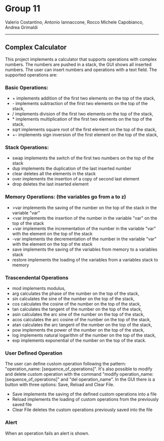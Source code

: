 # Group 11 
Valerio Costantino, Antonio Iannaccone, Rocco Michele Capobianco, Andrea Grimaldi
***
## Complex Calculator
This project implements a calculator that supports operations with complex numbers. The numbers are pushed in a stack, the GUI shows
all inserted numbers. The user can insert numbers and operations with a text field. 
The supported operations are: 
### Basic Operations:
- \+ implements addition of the first two elements on the top of the stack, 
- \- implements subtraction of the first two elements on the top of the stack,
- \/ implements division of the first two elements on the top of the stack,
- \* implements multiplication of the first two elements on the top of the stack,
- sqrt implements square root of the first element on the top of the stack,
- \+- implements sign inversion of the first element on the top of the stack,
### Stack Operations:
- swap implements the switch of the first two numbers on the top of the stack
- dup implements the duplication of the last inserted number
- clear deletes all the elements in the stack
- over implements the insertion of a copy of second last element
- drop deletes the last inserted element
### Memory Operations: (the variables go from a to z)
- \>var implements the saving of the number on the top of the stack in the variable "var"
- \<var implements the insertion of the number in the variable "var" on the top of the stack
- \+var implements the incrementation of the number in the variable "var" with the element on the top of the stack
- \-var implements the decrementation of the number in the variable "var" with the element on the top of the stack
- save implements the saving of the variables from memory to a variables stack
- restore implements the loading of the variables from a variables stack to memory
### Trascendental Operations
- mod implements modulus,
- arg calculates the phase of the number on the top of the stack,
- sin calculates the sine of the number on the top of the stack,
- cos calculates the cosine of the number on the top of the stack,
- tan calculates the tangent of the number on the top of the stack,
- asin calculates the arc sine of the number on the top of the stack,
- acos calculates the arc cosine of the number on the top of the stack,
- atan calculates the arc tangent of the number on the top of the stack,
- pow implements the power of the number on the top of the stack,
- log implements natural logarithm of the number on the top of the stack,
- exp implements exponential of the number on the top of the stack.
### User Defined Operation 
The user can define custom operation following the pattern: "operation_name: [sequence_of_operations]". It's also possible to modify and delete 
custom operation with the command "modify operation_name: [sequence_of_operations]" and "del operation_name". 
In the GUI there is a button with three options: Save, Reload and Clear File.
- Save implements the saving of the defined custom operations into a file
- Reload implements the loading of custom operations from the previously saved file
- Clear File deletes the custom operations previously saved into the file
### Alert
When an operation fails an alert is shown.
